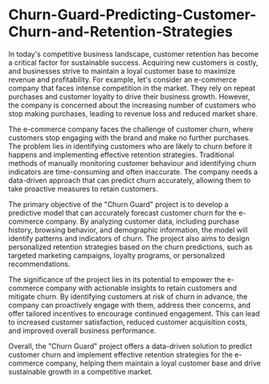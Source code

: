 # Churn-Guard-Predicting-Customer-Churn-and-Retention-Strategies
In today's competitive business landscape, customer retention has become a critical factor for sustainable success. Acquiring new customers is costly, and businesses strive to maintain a loyal customer base to maximize revenue and profitability. For example, let's consider an e-commerce company that faces intense competition in the market. They rely on repeat purchases and customer loyalty to drive their business growth. However, the company is concerned about the increasing number of customers who stop making purchases, leading to revenue loss and reduced market share.

The e-commerce company faces the challenge of customer churn, where customers stop engaging with the brand and make no further purchases. The problem lies in identifying customers who are likely to churn before it happens and implementing effective retention strategies. Traditional methods of manually monitoring customer behaviour and identifying churn indicators are time-consuming and often inaccurate. The company needs a data-driven approach that can predict churn accurately, allowing them to take proactive measures to retain customers.

The primary objective of the "Churn Guard" project is to develop a predictive model that can accurately forecast customer churn for the e-commerce company. By analyzing customer data, including purchase history, browsing behavior, and demographic information, the model will identify patterns and indicators of churn. The project also aims to design personalized retention strategies based on the churn predictions, such as targeted marketing campaigns, loyalty programs, or personalized recommendations.

The significance of the project lies in its potential to empower the e-commerce company with actionable insights to retain customers and mitigate churn. By identifying customers at risk of churn in advance, the company can proactively engage with them, address their concerns, and offer tailored incentives to encourage continued engagement. This can lead to increased customer satisfaction, reduced customer acquisition costs, and improved overall business performance.

Overall, the "Churn Guard" project offers a data-driven solution to predict customer churn and implement effective retention strategies for the e-commerce company, helping them maintain a loyal customer base and drive sustainable growth in a competitive market.


